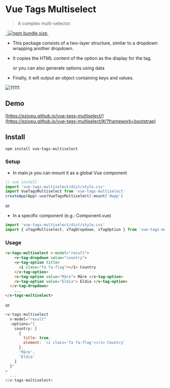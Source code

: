 # Vue Tags Multiselect

> A complex multi-selector.

<a href="https://github.com/eziopu/vue-tags-multiselect/blob/main/LICENSE">
  <img alt="" src="https://img.shields.io/github/license/eziopu/vue-tags-multiselect?style=flat-square">
</a>
<a href="https://npmjs.com/package/vue-tags-multiselect">
  <img alt="" src="https://img.shields.io/npm/v/vue-tags-multiselect.svg?style=flat-square">
</a>
<a href="https://npmjs.com/package/vue-tags-multiselect">
  <img alt="npm bundle size" src="https://img.shields.io/bundlephobia/min/vue-tags-multiselect">
</a>
<a href="https://npmjs.com/package/vue-tags-multiselect">
  <img alt="" src="https://img.shields.io/npm/dt/vue-tags-multiselect.svg?style=flat-square">
</a>

-  This package consists of a two-layer structure, similar to a dropdown wrapping another dropdown.
- It copies the HTML content of the option as the display for the tag.

    or you can also generate options using data
- Finally, it will output an object containing keys and values.

![11111](https://github.com/user-attachments/assets/4af25ae7-4bdd-480f-834a-06ef6e402a57)

## Demo

[https://eziopu.github.io/vue-tags-multiselect/](https://eziopu.github.io/vue-tags-multiselect/#/?framework=bootstrap)

## Install

```sh
npm install vue-tags-multiselect
```

### Setup

- In main.js you can mount it as a global Vue component

```js
// vue install
import 'vue-tags-multiselect/dist/style.css'
import VueTagsMultiselect from 'vue-tags-multiselect'
createApp(App).use(VueTagsMultiselect).mount('#app')
```

or

- In a specific component (e.g.: Component.vue)

```js
import 'vue-tags-multiselect/dist/style.css'
import { vTagsMultiselect, vTagDropdown, vTagOption } from 'vue-tags-multiselect'
```

### Usage

```html
<v-tags-multiselect v-model="result">
    <v-tag-dropdown value="country">
    <v-tag-option title>
      <i class="fa fa-flag"></i> Country
    </v-tag-option>
    <v-tag-option value="Māre"> Māre </v-tag-option>
    <v-tag-option value="Eldia"> Eldia </v-tag-option>
  </v-tag-dropdown>
    ...
</v-tags-multiselect>
```

or

```js
<v-tags-multiselect
  v-model="result"
  :options="{
    country: [
      {
        title: true,
        element: `<i class='fa fa-flag'></i> Country`
      },
      'Māre',
      'Eldia'
    ]
  }"
>
  ...
</v-tags-multiselect>
```

